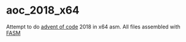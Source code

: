 # aoc_2018_x64
Attempt to do [advent of code](https://adventofcode.com/) 2018 in x64 asm. All files assembled with [FASM](https://flatassembler.net/)
